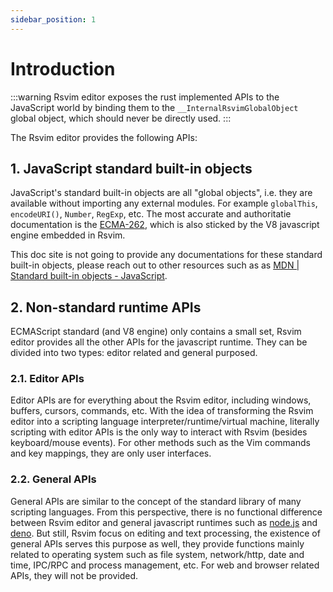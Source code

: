 ```yaml
---
sidebar_position: 1
---
```


# Introduction

:::warning
Rsvim editor exposes the rust implemented APIs to the JavaScript world by binding them to the `__InternalRsvimGlobalObject` global object, which should never be directly used.
:::

The Rsvim editor provides the following APIs:

## 1. JavaScript standard built-in objects

JavaScript's standard built-in objects are all "global objects", i.e. they are available without importing any external modules. For example `globalThis`, `encodeURI()`, `Number`, `RegExp`, etc. The most accurate and authoritatie documentation is the [ECMA-262](https://ecma-international.org/publications-and-standards/standards/ecma-262/), which is also sticked by the V8 javascript engine embedded in Rsvim.

This doc site is not going to provide any documentations for these standard built-in objects, please reach out to other resources such as as [MDN | Standard built-in objects - JavaScript](https://developer.mozilla.org/en-US/docs/Web/JavaScript/Reference/Global_Objects).

## 2. Non-standard runtime APIs

ECMAScript standard (and V8 engine) only contains a small set, Rsvim editor provides all the other APIs for the javascript runtime. They can be divided into two types: editor related and general purposed.

### 2.1. Editor APIs

Editor APIs are for everything about the Rsvim editor, including windows, buffers, cursors, commands, etc. With the idea of transforming the Rsvim editor into a scripting language interpreter/runtime/virtual machine, literally scripting with editor APIs is the only way to interact with Rsvim (besides keyboard/mouse events). For other methods such as the Vim commands and key mappings, they are only user interfaces.

### 2.2. General APIs

General APIs are similar to the concept of the standard library of many scripting languages. From this perspective, there is no functional difference between Rsvim editor and general javascript runtimes such as [node.js](https://nodejs.org/) and [deno](https://deno.com/). But still, Rsvim focus on editing and text processing, the existence of general APIs serves this purpose as well, they provide functions mainly related to operating system such as file system, network/http, date and time, IPC/RPC and process management, etc. For web and browser related APIs, they will not be provided.
